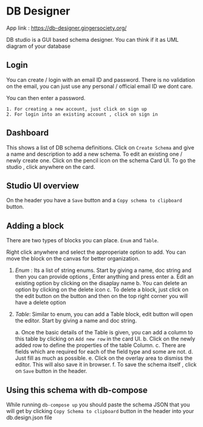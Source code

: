 # DB Designer

App link : https://db-designer.gingersociety.org/

DB studio is a GUI based schema designer. You can think if it as UML diagram of your database

## Login

You can create / login with an email ID and password. There is no validation on the email, you can just use any personal / official email ID we dont care.

You can then enter a password. 

    1. For creating a new account, just click on sign up
    2. For login into an existing account , click on sign in

## Dashboard

This shows a list of DB schema definitions. Click on `Create Schema` and give a name and description to add a new schema. To edit an existing one / newly create one. Click on the pencil icon on the schema Card UI. To go the studio , click anywhere on the card.

## Studio UI overview

On the header you have a `Save` button and a `Copy schema to clipboard` button.

## Adding a block

There are two types of blocks you can place. `Enum` and `Table`.

Right click anywhere and select the approperiate option to add. You can move the block on the canvas for better organization.

1. *Enum* : Its a list of string enums. Start by giving a name, doc string and then you can provide options , Enter anything and press enter
    a. Edit an existing option by clicking on the disaplay name
    b. You can delete an option by clicking on the delete icon
    c. To delete a block, just click on the edit button on the button and then on the top right corner you will have a delete option

2. *Table*: Similar to enum, you can add a Table block, edit button will open the editor. Start by giving a name and doc string.

    a. Once the basic details of the Table is given, you can add a column to this table by clicking on `Add new row` in the card UI.
    b. Click on the newly added row to define the properties of the table Column. 
    c. There are fields which are required for each of the field type and some are not. 
    d. Just fill as much as possible.
    e. Click on the overlay area to dismiss the editor. This will also save it in browser. 
    f. To save the schema itself , click on `Save` button in the header.

## Using this schema with db-compose 
While running `db-compose up` you should paste the schema JSON that you will get by clicking `Copy Schema to clipboard` button in the header into your db.design.json file


